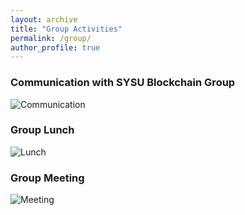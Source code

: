 ```yaml
---
layout: archive
title: "Group Activities"
permalink: /group/
author_profile: true
---
```

### Communication with SYSU Blockchain Group
![Communication](/images/Communication_SYSU.jpg "Communication with SYSU Blockchain Group")

### Group Lunch
![Lunch](/images/Lunch.jpeg "Group Lunch")

### Group Meeting
![Meeting](/images/Meeting.jpeg "Group Meeting")
